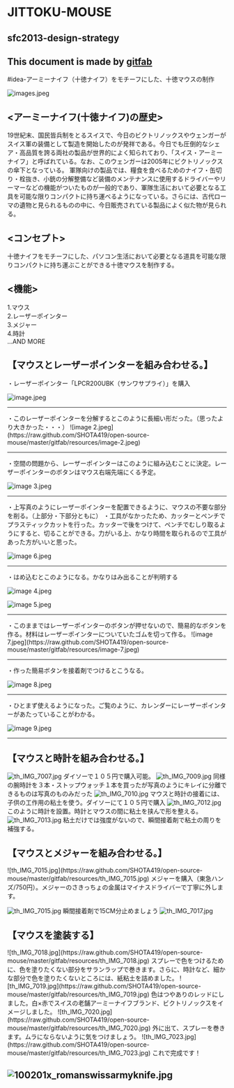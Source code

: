 # JITTOKU-MOUSE
## sfc2013-design-strategy   
This document is made by [gitfab](http://gitfab.org)
---
#idea-アーミーナイフ（十徳ナイフ）をモチーフにした、十徳マウスの制作


![images.jpeg](https://raw.github.com/SHOTA419/open-source-mouse/master/gitfab/resources/images.jpeg)

<h2><アーミーナイフ(十徳ナイフ)の歴史></h2>
19世紀末、国民皆兵制をとるスイスで、今日のビクトリノックスやウェンガーがスイス軍の装備として製造を開始したのが発祥である。今日でも圧倒的なシェア・高品質を誇る両社の製品が世界的によく知られており、「スイス・アーミーナイフ」と呼ばれている。なお、このウェンガーは2005年にビクトリノックスの傘下となっている。
軍隊向けの製品では、糧食を食べるためのナイフ・缶切り・栓抜き、小銃の分解整備など装備のメンテナンスに使用するドライバーやリーマーなどの機能がついたものが一般的であり、軍隊生活において必要となる工具を可能な限りコンパクトに持ち運べるようになっている。さらには、古代ローマの遺物と見られるものの中に、今日販売されている製品によく似た物が見られる。


<H2><コンセプト></H2>
十徳ナイフをモチーフにした、パソコン生活において必要となる道具を可能な限りコンパクトに持ち運ぶことができる十徳マウスを制作する。
　
<H2><機能></H2>
1.マウス<br>
2.レーザーポインター<br>
3.メジャー<br>
4.時計<br>
...AND MORE
<h2>【マウスとレーザーポインターを組み合わせる。】</h2>

・レーザーポインター「LPCR200UBK（サンワサプライ）」を購入

![image.jpeg](https://raw.github.com/SHOTA419/open-source-mouse/master/gitfab/resources/image.jpeg)
<hr>
・このレーザーポインターを分解するとこのように長細い形だった。（思ったより大きかった・・・）
![image 2.jpeg](https://raw.github.com/SHOTA419/open-source-mouse/master/gitfab/resources/image-2.jpeg)
<hr>
・空間の問題から、レーザーポインターはこのように組み込むことに決定。レーザーポインターのボタンはマウス右端先端にくる予定。

![image 3.jpeg](https://raw.github.com/SHOTA419/open-source-mouse/master/gitfab/resources/image-3.jpeg)
<hr>

・上写真のようにレーザーポインターを配置できるように、マウスの不要な部分を削る。（上部分・下部分ともに）
・工具がなかったため、カッターとペンチでプラスティックカットを行った。カッターで後をつけて、ペンチでむしり取るようにすると、切ることができる。力がいる上、かなり時間を取られるので工具があった方がいいと思った。


![image 6.jpeg](https://raw.github.com/SHOTA419/open-source-mouse/master/gitfab/resources/image-6.jpeg)
<hr>
・はめ込むとこのようになる。かなりはみ出ることが判明する



![image 4.jpeg](https://raw.github.com/SHOTA419/open-source-mouse/master/gitfab/resources/image-4.jpeg)




![image 5.jpeg](https://raw.github.com/SHOTA419/open-source-mouse/master/gitfab/resources/image-5.jpeg)
<hr>
・このままではレーザーポインターのボタンが押せないので、簡易的なボタンを作る。材料はレーザーポインターについていたゴムを切って作る。
![image 7.jpeg](https://raw.github.com/SHOTA419/open-source-mouse/master/gitfab/resources/image-7.jpeg)


<hr>
・作った簡易ボタンを接着剤でつけるとこうなる。


![image 8.jpeg](https://raw.github.com/SHOTA419/open-source-mouse/master/gitfab/resources/image-8.jpeg)
<hr>
・ひとまず使えるようになった。ご覧のように、カレンダーにレーザーポインターがあたっていることがわかる。

![image 9.jpeg](https://raw.github.com/SHOTA419/open-source-mouse/master/gitfab/resources/image-9.jpeg)


<hr><h2>【マウスと時計を組み合わせる。】</h2>


![th_IMG_7007.jpg](https://raw.github.com/SHOTA419/open-source-mouse/master/gitfab/resources/th_IMG_7007.jpg)
ダイソーで１０５円で購入可能。
![th_IMG_7009.jpg](https://raw.github.com/SHOTA419/open-source-mouse/master/gitfab/resources/th_IMG_7009.jpg)
同様の腕時計を３本・ストップウォッチ１本を買ったが写真のようにキレイに分離できるものは写真のものみだった
![th_IMG_7010.jpg](https://raw.github.com/SHOTA419/open-source-mouse/master/gitfab/resources/th_IMG_7010.jpg)
マウスと時計の接着には、子供の工作用の粘土を使う。ダイソーにて１０５円で購入
![th_IMG_7012.jpg](https://raw.github.com/SHOTA419/open-source-mouse/master/gitfab/resources/th_IMG_7012.jpg)
このように時計を設置。時計とマウスの間に粘土を挟んで形を整える。
![th_IMG_7013.jpg](https://raw.github.com/SHOTA419/open-source-mouse/master/gitfab/resources/th_IMG_7013.jpg)
粘土だけでは強度がないので、瞬間接着剤で粘土の周りを補強する。

<h2>【マウスとメジャーを組み合わせる。】</h2>
![th_IMG_7015.jpg](https://raw.github.com/SHOTA419/open-source-mouse/master/gitfab/resources/th_IMG_7015.jpg)
メジャーを購入（東急ハンズ/750円）。メジャーのさきっちょの金属はマイナスドライバーで丁寧に外します。

![th_IMG_7015.jpg](https://raw.github.com/SHOTA419/open-source-mouse/master/gitfab/resources/th_IMG_7015.jpg)
瞬間接着剤で15CM分止めましょう
![th_IMG_7017.jpg](https://raw.github.com/SHOTA419/open-source-mouse/master/gitfab/resources/th_IMG_7017.jpg)
<h2>【マウスを塗装する】</h2>
![th_IMG_7018.jpg](https://raw.github.com/SHOTA419/open-source-mouse/master/gitfab/resources/th_IMG_7018.jpg)
スプレーで色をつけるために、色を塗りたくない部分をサランラップで巻きます。さらに、時計など、細かな部分で色を塗りたくないところには、紙粘土を詰めました。
![th_IMG_7019.jpg](https://raw.github.com/SHOTA419/open-source-mouse/master/gitfab/resources/th_IMG_7019.jpg)
色はつやありのレッドにしました。白×赤でスイスの老舗アーミーナイフブランド、ビクトリノックスをイメージしました。
![th_IMG_7020.jpg](https://raw.github.com/SHOTA419/open-source-mouse/master/gitfab/resources/th_IMG_7020.jpg)
外に出て、スプレーを巻きます。ムラにならないように気をつけましょう。
![th_IMG_7023.jpg](https://raw.github.com/SHOTA419/open-source-mouse/master/gitfab/resources/th_IMG_7023.jpg)
これで完成です！


![100201x_romanswissarmyknife.jpg](https://raw.github.com/SHOTA419/JITTOKU-MOUSE/master/gitfab/resources/100201x_romanswissarmyknife.jpg)
---
